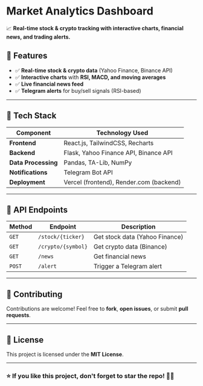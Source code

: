 
# Market Analytics Dashboard

📈 **Real-time stock & crypto tracking with interactive charts, financial news, and trading alerts.**

## 🚀 Features
- ✅ **Real-time stock & crypto data** (Yahoo Finance, Binance API)
- ✅ **Interactive charts** with **RSI, MACD, and moving averages**
- ✅ **Live financial news feed**
- ✅ **Telegram alerts** for buy/sell signals (RSI-based)

---

## 📌 Tech Stack

| Component  | Technology Used |
|------------|----------------|
| **Frontend** | React.js, TailwindCSS, Recharts |
| **Backend** | Flask, Yahoo Finance API, Binance API |
| **Data Processing** | Pandas, TA-Lib, NumPy |
| **Notifications** | Telegram Bot API |
| **Deployment** | Vercel (frontend), Render.com (backend) |

---

## 📌 API Endpoints

| Method | Endpoint | Description |
|--------|----------|-------------|
| `GET` | `/stock/{ticker}` | Get stock data (Yahoo Finance) |
| `GET` | `/crypto/{symbol}` | Get crypto data (Binance) |
| `GET` | `/news` | Get financial news |
| `POST` | `/alert` | Trigger a Telegram alert |

---

## 🤝 Contributing
Contributions are welcome! Feel free to **fork**, **open issues**, or submit **pull requests**.

---

## 📜 License
This project is licensed under the **MIT License**.

---

### ⭐ If you like this project, don't forget to star the repo! 🚀✨

